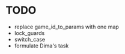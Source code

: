 # TODO

* replace game_id_to_params with one map
* lock_guards
* switch_case
* formulate Dima's task